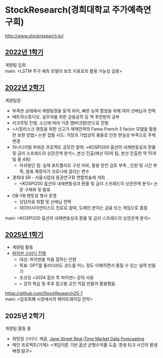 # StockResearch(경희대학교 주가예측연구회)
<http://www.stockresearch.kr/>  


## [2022년 1학기](https://github.com/SeizeMyDay/StockResearch/tree/main/SR2022-1)
계량팀 입회  
main: <LSTM 주가 예측 모델의 보조 지표로의 활용 가능성 검증>  


## [2022년 2학기](https://github.com/SeizeMyDay/StockResearch/tree/main/SR2022-2)
계량팀장  
- 부족한 상태에서 계량팀장을 맡게 되어, 빠른 능력 함양을 위해 여러 선배님과 컨택
- 매트릭스튜디오, 실무자를 위한 금융공학 등 책 추천받아 공부
- 리크루팅 진행, 소신에 따라 기존 멤버(3명)만으로 진행
- <시장리스크 헷징을 위한 신고가 매매전략의 Fama-French 3 factor 모델을 활용한 보완 방법> 논문 집필 시도: 가정과 기법상의 충돌로 인한 현실성 부족으로 주제 변경
- 하나디지털 파워온 프로젝트 공모전 참여: <KOSPI200 옵션의 내재변동성과 환율 및 금리 스프레드의 상관관계 분석>, 본선 진출(예선 50여 팀, 본선 진출한 약 15개 팀 중 4위)
    - 아쉬웠던 점: 실제 포트폴리오 구성 미비, 활용 방안 검토 부족 , 인원 및 시간 부족, 발표 예정자가 코로나에 걸리는 변수
- 경희대 SR - 서울시립대 증권연구회 연합학술제 개최
    - <KOSPI200 옵션의 내재변동성과 환율 및 금리 스프레드의 상관관계 분석> 논문 구체화 및 발표
- OB-YB 멘토링 행사 운영
    - 상담자료 취합 및 선배님 컨택
    - 데이터사이언티스트 진로로 참여, 도메인 분야는 금융 또는 게임으로 좁힘  

main: <KOSPI200 옵션의 내재변동성과 환율 및 금리 스프레드의 상관관계 분석>  


## [2025년 1학기](https://github.com/SeizeMyDay/StockResearch/tree/main/SR2025-1)
* 계량팀 활동
* [파이썬 스터디 진행](https://github.com/SeizeMyDay/StockResearch/tree/main/SR2025-1/25_SR_PythonStudy)
  - 대상: 파이썬을 처음 접하는 인원
  - 목표: GPT를 돌리더라도 코드를 어느 정도 이해하면서 돌릴 수 있는 실력 만들기
  - 조코딩 <2024 점프 투 파이썬> 강의 사용
  - \+ 강의 복습 및 추후 참고용 교안 직접 만들어 활용했음.  

<https://github.com/StockResearch25-1>  
main: <암호화폐 시장에서의 페어트레이딩 전략>  


## 2025년 2학기
계량팀 활동 중  
* 워밍업 스터디: 캐글, [Jane Street Real-Time Market Data Forecasting](https://www.kaggle.com/competitions/jane-street-real-time-market-data-forecasting/data)
* 메인 프로젝트(가제): <게임이론 기반 옵션 균형수익률 도출: 항생 ELS 사건의 발생배경 탐구>
